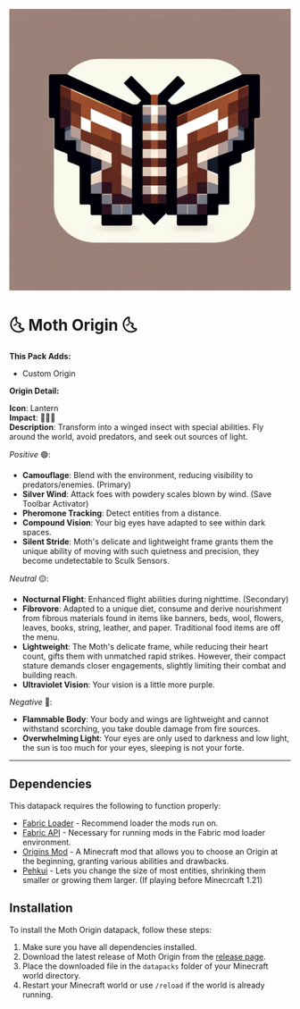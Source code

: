 <p align="center">
  <img src="https://raw.githubusercontent.com/0vergrown/Moth-Origin/main/pack.png" alt="Moth Origin cover"/>
</p>

# 🌜 Moth Origin 🌜

**This Pack Adds:**
- Custom Origin

**Origin Detail:**

**Icon**: Lantern\
**Impact**: 🔴🔴🔴\
**Description**: Transform into a winged insect with special abilities. Fly around the world, avoid predators, and seek out sources of light.

*Positive* 🟢:
- **Camouflage**: Blend with the environment, reducing visibility to predators/enemies. (Primary)
- **Silver Wind**: Attack foes with powdery scales blown by wind. (Save Toolbar Activator)
- **Pheromone Tracking**: Detect entities from a distance.
- **Compound Vision**: Your big eyes have adapted to see within dark spaces.
- **Silent Stride**: Moth's delicate and lightweight frame grants them the unique ability of moving with such quietness and precision, they become undetectable to Sculk Sensors.

*Neutral* 🟡:
- **Nocturnal Flight**: Enhanced flight abilities during nighttime. (Secondary)
- **Fibrovore**: Adapted to a unique diet, consume and derive nourishment from fibrous materials found in items like banners, beds, wool, flowers, leaves, books, string, leather, and paper. Traditional food items are off the menu.
- **Lightweight**: The Moth's delicate frame, while reducing their heart count, gifts them with unmatched rapid strikes. However, their compact stature demands closer engagements, slightly limiting their combat and building reach.
- **Ultraviolet Vision**: Your vision is a little more purple.

*Negative* 🔴:
- **Flammable Body**: Your body and wings are lightweight and cannot withstand scorching, you take double damage from fire sources.
- **Overwhelming Light**: Your eyes are only used to darkness and low light, the sun is too much for your eyes, sleeping is not your forte.

---
## Dependencies
This datapack requires the following to function properly:
- [Fabric Loader](https://fabricmc.net/) - Recommend loader the mods run on.
- [Fabric API](https://fabricmc.net/use/) - Necessary for running mods in the Fabric mod loader environment.
- [Origins Mod](https://github.com/apace100/origins-fabric) - A Minecraft mod that allows you to choose an Origin at the beginning, granting various abilities and drawbacks.
- [Pehkui](https://github.com/Virtuoel/Pehkui) - Lets you change the size of most entities, shrinking them smaller or growing them larger. (If playing before Minecrcaft 1.21)

## Installation
To install the Moth Origin datapack, follow these steps:
1. Make sure you have all dependencies installed.
2. Download the latest release of Moth Origin from the [release page](https://modrinth.com/datapack/moth-origin).
3. Place the downloaded file in the `datapacks` folder of your Minecraft world directory.
4. Restart your Minecraft world or use `/reload` if the world is already running.
